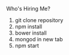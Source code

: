 Who's Hiring Me?

1. git clone repository
2. npm install
3. bower install
4. mongod in new tab
5. npm start